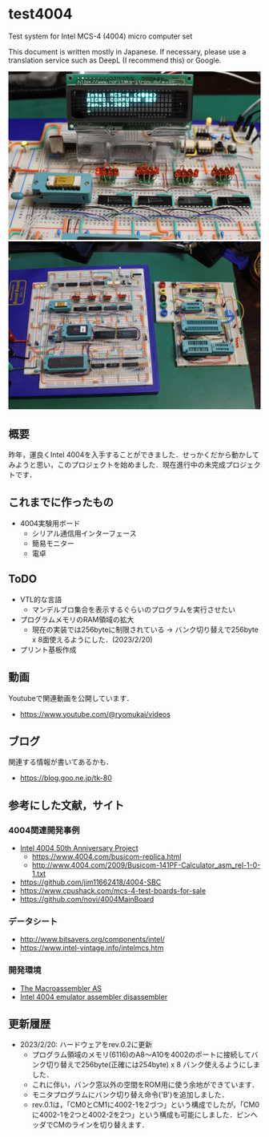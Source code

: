 # test4004
Test system for Intel MCS-4 (4004)  micro computer set

This document is written mostly in Japanese.
If necessary, please use a translation service such as DeepL (I recommend this) or Google.

![](images/title.jpg)
![](images/breadboard.jpg)

## 概要
昨年，運良くIntel 4004を入手することができました．せっかくだから動かしてみようと思い，このプロジェクトを始めました．現在進行中の未完成プロジェクトです．

## これまでに作ったもの
- 4004実験用ボード
  - シリアル通信用インターフェース
  - 簡易モニター
  - 電卓

## ToDO
- VTL的な言語
  - マンデルブロ集合を表示するぐらいのプログラムを実行させたい
- プログラムメモリのRAM領域の拡大
  - 現在の実装では256byteに制限されている
→ バンク切り替えで256byte x 8面使えるようにした．(2023/2/20)
- プリント基板作成

## 動画
Youtubeで関連動画を公開しています．
- https://www.youtube.com/@ryomukai/videos

## ブログ
関連する情報が書いてあるかも．
- https://blog.goo.ne.jp/tk-80

## 参考にした文献，サイト
### 4004関連開発事例
- [Intel 4004  50th Anniversary Project](https://www.4004.com/)
  - https://www.4004.com/busicom-replica.html
  - http://www.4004.com/2009/Busicom-141PF-Calculator_asm_rel-1-0-1.txt
- https://github.com/jim11662418/4004-SBC
- https://www.cpushack.com/mcs-4-test-boards-for-sale
- https://github.com/novi/4004MainBoard


### データシート
- http://www.bitsavers.org/components/intel/
- https://www.intel-vintage.info/intelmcs.htm

### 開発環境
- [The Macroassembler AS](http://john.ccac.rwth-aachen.de:8000/as/)
- [Intel 4004 emulator assembler disassembler](http://e4004.szyc.org/)


## 更新履歴
- 2023/2/20: ハードウェアをrev.0.2に更新
  - プログラム領域のメモリ(6116)のA8〜A10を4002のポートに接続してバンク切り替えで256byte(正確には254byte) x 8 バンク使えるようにしました．
  -  これに伴い，バンク窓以外の空間をROM用に使う余地ができています．
  - モニタプログラムにバンク切り替え命令('B')を追加しました．
  - rev.0.1は，「CM0とCM1に4002-1を2づつ」という構成でしたが，「CM0に4002-1を2つと4002-2を2つ」という構成も可能にしました．ピンヘッダでCMのラインを切り替えます．